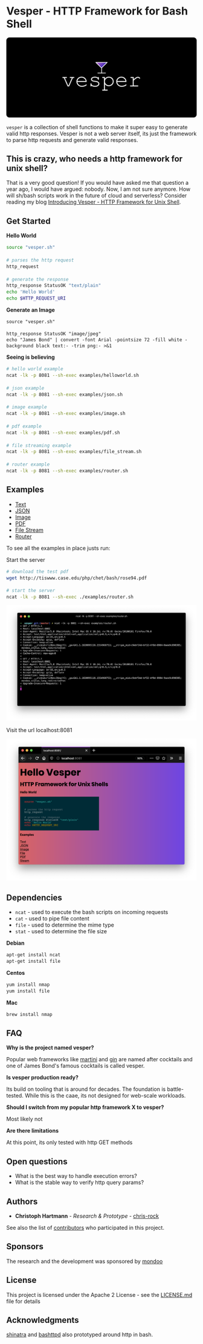# Vesper - HTTP Framework for Bash Shell

![Vesper Logo](assets/logo.png)

`vesper` is a collection of shell functions to make it super easy to generate valid http responses. Vesper is not a web server itself, its just the framework to parse http requests and generate valid responses. 

## This is crazy, who needs a http framework for unix shell?

That is a very good question! If you would have asked me that question a year ago, I would have argued: nobody. Now, I am not sure anymore. How will sh/bash scripts work in the future of cloud and serverless? Consider reading my blog [Introducing Vesper - HTTP Framework for Unix Shell](https://lollyrock.com/posts/vesper-intro-bash-shell-http-framework/).

## Get Started

**Hello World**

```bash
source "vesper.sh"

# parses the http request
http_request

# generate the response
http_response StatusOK "text/plain"
echo 'Hello World'
echo $HTTP_REQUEST_URI
```

**Generate an Image**

```bassh
source "vesper.sh"

http_response StatusOK "image/jpeg"
echo "James Bond" | convert -font Arial -pointsize 72 -fill white -background black text:- -trim png:- >&1
```

**Seeing is believing**

```bash
# hello world example
ncat -lk -p 8081 --sh-exec examples/helloworld.sh

# json example
ncat -lk -p 8081 --sh-exec examples/json.sh

# image example
ncat -lk -p 8081 --sh-exec examples/image.sh

# pdf example
ncat -lk -p 8081 --sh-exec examples/pdf.sh

# file streaming example
ncat -lk -p 8081 --sh-exec examples/file_stream.sh

# router example
ncat -lk -p 8081 --sh-exec examples/router.sh
```

## Examples

 * [Text](./examples/helloworld.sh)
 * [JSON](./examples/json.sh)
 * [Image](./examples/image.sh)
 * [PDF](./examples/pdf.sh)
 * [File Stream](./examples/file_stream.sh)
 * [Router](./examples/router.sh)

To see all the examples in place justs run:

Start the server

```bash
# download the test pdf
wget http://tiswww.case.edu/php/chet/bash/rose94.pdf

# start the server
ncat -lk -p 8081 --sh-exec ./examples/router.sh
```

![vesper cli](assets/vesper_cli.png)

Visit the url localhost:8081

![vesper browser output](assets/vesper_browser.png)

## Dependencies

- `ncat` - used to execute the bash scripts on incoming requests
- `cat` - used to pipe file content
- `file` - used to determine the mime type
- `stat` -  used to determine the file size

**Debian**

```bash
apt-get install ncat
apt-get install file
```

**Centos**

```bash
yum install nmap
yum install file
```

**Mac**

```bash
brew install nmap
```

## FAQ

**Why is the project named vesper?**

Popular web frameworks like [martini](https://github.com/go-martini/martini) and [gin](https://github.com/gin-gonic/gin) are named after cocktails and one of James Bond's famous cocktails is called vesper.

**Is vesper production ready?**

Its build on tooling that is around for decades. The foundation is battle-tested. While this is the caae, its not designed for web-scale workloads.

**Should I switch from my popular http framework X to vesper?**

Most likely not

**Are there limitations**

At this point, its only tested with http GET methods

## Open questions

* What is the best way to handle execution errors?
* What is the stable way to verify http query params?

## Authors

* **Christoph Hartmann** - *Research & Prototype* - [chris-rock](https://github.com/chris-rock)

See also the list of [contributors](https://github.com/chris-rock/vesper/contributors) who participated in this project.

## Sponsors

The research and the development was sponsored by [mondoo](https://mondoo.io/)

## License

This project is licensed under the Apache 2 License - see the [LICENSE.md](LICENSE.md) file for details

## Acknowledgments

[shinatra](https://github.com/benrady/shinatra) and [bashttpd](https://github.com/avleen/bashttpd) also prototyped around http in bash.
